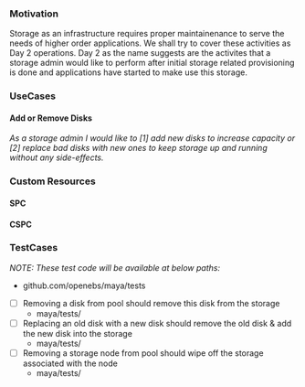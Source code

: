 ### Motivation
Storage as an infrastructure requires proper maintainenance to serve the needs of higher order applications. We shall try to 
cover these activities as Day 2 operations. Day 2 as the name suggests are the activites that a storage admin would like to 
perform after initial storage related provisioning is done and applications have started to make use this storage.

### UseCases
#### Add or Remove Disks
_As a storage admin I would like to [1] add new disks to increase capacity or [2] replace bad disks with new ones to keep storage up and running without any side-effects._

### Custom Resources
#### SPC


#### CSPC


### TestCases
_NOTE: These test code will be available at below paths:_
  - github.com/openebs/maya/tests

- [ ] Removing a disk from pool should remove this disk from the storage
  - maya/tests/
- [ ] Replacing an old disk with a new disk should remove the old disk & add the new disk into the storage
  - maya/tests/
- [ ] Removing a storage node from pool should wipe off the storage associated with the node
  - maya/tests/
